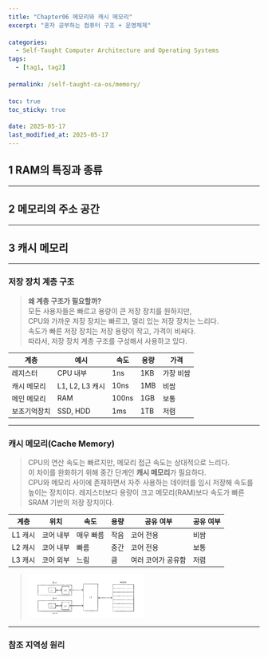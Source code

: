```yaml
---
title: "Chapter06 메모리와 캐시 메모리"
excerpt: "혼자 공부하는 컴퓨터 구조 + 운영체제"

categories:
  - Self-Taught Computer Architecture and Operating Systems
tags:
  - [tag1, tag2]

permalink: /self-taught-ca-os/memory/

toc: true
toc_sticky: true

date: 2025-05-17
last_modified_at: 2025-05-17
---
```



## 1 RAM의 특징과 종류

***
  
## 2 메모리의 주소 공간 

***

## 3 캐시 메모리

***

### 저장 장치 계층 구조

> **왜 계층 구조가 필요할까?**    
> 모든 사용자들은 빠르고 용량이 큰 저장 장치를 원하지만,   
> CPU와 가까운 저장 장치는 빠르고, 멀리 있는 저장 장치는 느리다.    
> 속도가 빠른 저장 장치는 저장 용량이 작고, 가격이 비싸다.     
> 따라서, 저장 장치 계층 구조를 구성해서 사용하고 있다.
>
| 계층     | 예시            | 속도 | 용량 | 가격    |
|--------|---------------| --- | --- |-------|
| 레지스터   | CPU 내부        | 1ns | 1KB | 가장 비쌈 |
| 캐시 메모리 | L1, L2, L3 캐시 | 10ns | 1MB | 비쌈    |
| 메인 메모리 | RAM           | 100ns | 1GB | 보통    |
| 보조기억장치 | SSD, HDD      | 1ms | 1TB | 저렴    |

***

### 캐시 메모리(Cache Memory)

> CPU의 연산 속도는 빠르지만, 메모리 접근 속도는 상대적으로 느리다.       
> 이 차이를 완화하기 위해 중간 단계인 **캐시 메모리**가 필요하다.    
> CPU와 메모리 사이에 존재하면서 자주 사용하는 데이터를 임시 저장해 속도를 높이는 장치이다.
> 레지스터보다 용량이 크고 메모리(RAM)보다 속도가 빠른 SRAM 기반의 저장 장치이다.
>
>
| 계층     | 위치            | 속도 | 용량 | 공유 여부 | 공유 여부 |
| ----- | ----- | ----- | -- | ---------- |-------|
| L1 캐시 | 코어 내부 | 매우 빠름 | 작음 | 코어 전용      | 비쌈    |    
| L2 캐시 | 코어 내부 | 빠름    | 중간 | 코어 전용      | 보통    |   
| L3 캐시 | 코어 외부 | 느림    | 큼  | 여러 코어가 공유함 | 저렴    |

> <img src="https://github.com/projectmiluju/projectmiluju.github.io/blob/master/assets/images/25.png?raw=true" width="50%" height="50%" alt="캐시 메모리">   


***

### 참조 지역성 원리